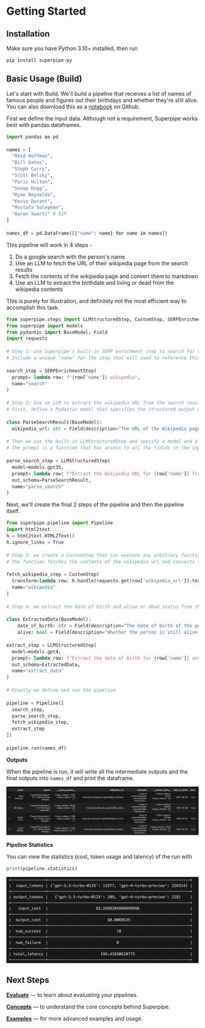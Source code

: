 # Getting Started

## Installation

Make sure you have Python 3.10+ installed, then run

```
pip install superpipe-py
```

## Basic Usage (Build)

Let's start with Build. We'll build a pipeline that receives a list of names of famous people and figures out their birthdays and whether they're still alive. You can also download this as a [notebook](https://github.com/villagecomputing/superpipe/tree/main/docs/examples/web_scraping/web_scraping.ipynb) on Github.

First we define the input data. Although not a requirement, Superpipe works best with pandas dataframes.

```python
import pandas as pd

names = [
  "Reid Hoffman",
  "Bill Gates",
  "Steph Curry",
  "Scott Belsky",
  "Paris Hilton",
  "Snoop Dogg",
  "Ryan Reynolds",
  "Kevin Durant",
  "Mustafa Suleyman",
  "Aaron Swartz" # RIP
]

names_df = pd.DataFrame([{"name": name} for name in names])
```

This pipeline will work in 4 steps -

1. Do a google search with the person's name
2. Use an LLM to fetch the URL of their wikipedia page from the search results
3. Fetch the contents of the wikipedia page and convert them to markdown
4. Use an LLM to extract the birthdate and living or dead from the wikipedia contents

This is purely for illustration, and definitely not the most efficient way to accomplish this task.

```python
from superpipe.steps import LLMStructuredStep, CustomStep, SERPEnrichmentStep
from superpipe import models
from pydantic import BaseModel, Field
import requests

# Step 1: use Superpipe's built-in SERP enrichment step to search for the persons wikipedia page
# Include a unique "name" for the step that will used to reference this step's output in future steps

search_step = SERPEnrichmentStep(
  prompt= lambda row: f"{row['name']} wikipedia",
  name="search"
)

# Step 2: Use an LLM to extract the wikipedia URL from the search results
# First, define a Pydantic model that specifies the structured output we want from the LLM

class ParseSearchResult(BaseModel):
  wikipedia_url: str = Field(description="The URL of the Wikipedia page for the person")

# Then we use the built-in LLMStructuredStep and specify a model and a prompt
# The prompt is a function that has access to all the fields in the input as well as the outputs of previous steps

parse_search_step = LLMStructuredStep(
  model=models.gpt35,
  prompt= lambda row: f"Extract the Wikipedia URL for {row['name']} from the following search results: \n\n {row['search']}",
  out_schema=ParseSearchResult,
  name="parse_search"
)
```

Next, we'll create the final 2 steps of the pipeline and then the pipeline itself.

```python
from superpipe.pipeline import Pipeline
import html2text
h = html2text.HTML2Text()
h.ignore_links = True

# Step 3: we create a CustomStep that can execute any arbitrary function (transform)
# The function fetches the contents of the wikipedia url and converts them to markdown

fetch_wikipedia_step = CustomStep(
  transform=lambda row: h.handle(requests.get(row['wikipedia_url']).text),
  name="wikipedia"
)

# Step 4: we extract the date of birth and alive or dead status from the wikipedia contents

class ExtractedData(BaseModel):
    date_of_birth: str = Field(description="The date of birth of the person in the format YYYY-MM-DD")
    alive: bool = Field(description="Whether the person is still alive, make sure to return true or false")

extract_step = LLMStructuredStep(
  model=models.gpt4,
  prompt= lambda row: f"Extract the date of birth for {row['name']} and whether they're still alive from the following Wikipedia content: \n\n {row['wikipedia']}",
  out_schema=ExtractedData,
  name="extract_data"
)

# Finally we define and run the pipeline

pipeline = Pipeline([
  search_step,
  parse_search_step,
  fetch_wikipedia_step,
  extract_step
])

pipeline.run(names_df)
```

**Outputs**

When the pipeline is run, it will write all the intermediate outputs and the final outputs into `names_df` and print the dataframe.

<p align="center"><img src="../outputs.png" style="width: 800px;" /></p>

**Pipeline Statistics**

You can view the statistics (cost, token usage and latency) of the run with

```python
print(pipeline.statistics)
```

<p align="center"><img src="../statistics.png" style="width: 800px;" /></p>

## Next Steps

[**Evaluate**](../evaluate) &mdash; to learn about evaluating your pipelines.

[**Concepts**](../concepts) &mdash; to understand the core concepts behind Superpipe.

[**Examples**](../examples) &mdash; for more advanced examples and usage.
